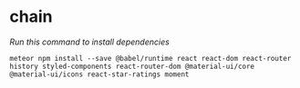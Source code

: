 # chain

*Run this command to install dependencies*
```
meteor npm install --save @babel/runtime react react-dom react-router history styled-components react-router-dom @material-ui/core @material-ui/icons react-star-ratings moment
```
